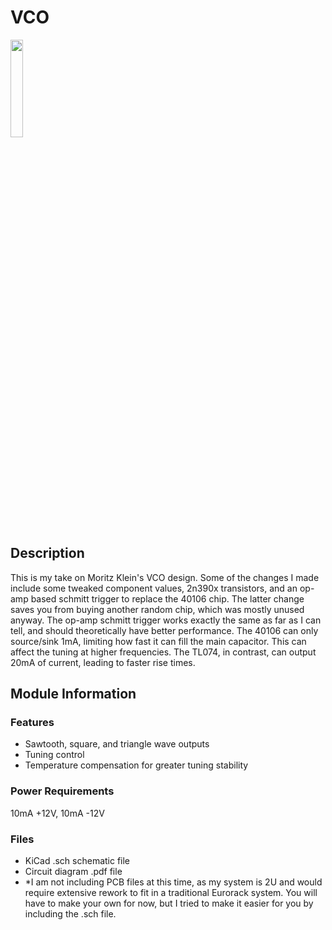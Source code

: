 # VCO
<img src="https://github.com/user-attachments/assets/6cabfaf6-2804-4c6e-b5ab-614565d91d1f" width=20% height=20%>

## Description
This is my take on Moritz Klein's VCO design. Some of the changes I made include some tweaked component values, 2n390x transistors,
and an op-amp based schmitt trigger to replace the 40106 chip. The latter change saves you from buying another random chip, which was 
mostly unused anyway. The op-amp schmitt trigger works exactly the same as far as I can tell, and should theoretically have better
performance. The 40106 can only source/sink 1mA, limiting how fast it can fill the main capacitor. This can affect the tuning at higher
frequencies. The TL074, in contrast, can output 20mA of current, leading to faster rise times.

## Module Information
### Features
- Sawtooth, square, and triangle wave outputs
- Tuning control
- Temperature compensation for greater tuning stability

### Power Requirements
10mA +12V, 10mA -12V

### Files
- KiCad .sch schematic file
- Circuit diagram .pdf file
- *I am not including PCB files at this time, as my system is 2U and would require extensive rework to fit in a traditional Eurorack
  system. You will have to make your own for now, but I tried to make it easier for you by including the .sch file.

